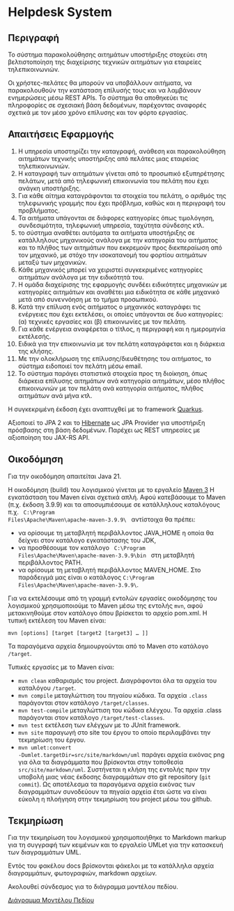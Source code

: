 # Helpdesk System
Περιγραφή
----------
To σύστημα παρακολούθησης αιτημάτων υποστήριξης στοχεύει στη
βελτιστοποίηση της διαχείρισης τεχνικών αιτημάτων για εταιρείες τηλεπικοινωνιών.

Οι χρήστες-πελάτες θα μπορούν να υποβάλλουν αιτήματα, να παρακολουθούν την κατάσταση
επίλυσής τους και να λαμβάνουν ενημερώσεις μέσω REST APIs. Το σύστημα θα αποθηκεύει
τις πληροφορίες σε σχεσιακή βάση δεδομένων, παρέχοντας αναφορές σχετικά με τον μέσο
χρόνο επίλυσης και τον φόρτο εργασίας.

Απαιτήσεις Εφαρμογής
----------
1. H υπηρεσία υποστηρίζει την καταγραφή, ανάθεση και παρακολούθηση αιτημάτων τεχνικής υποστήριξης από πελάτες μιας εταιρείας τηλεπικοινωνιών.
2. H καταγραφή των αιτημάτων γίνεται από το προσωπικό εξυπηρέτησης πελάτων, μετά από τηλεφωνική επικοινωνία του πελάτη που έχει ανάγκη υποστήριξης.
3. Για κάθε αίτημα καταγράφονται τα στοιχεία του πελάτη, ο αριθμός της τηλεφωνικής γραμμής που έχει πρόβλημα, καθώς και η περιγραφή του προβλήματος.
4. Τα αιτήματα υπάγονται σε διάφορες κατηγορίες όπως τιμολόγηση, συνδεσιμότητα, τηλεφωνική υπηρεσία, ταχύτητα σύνδεσης κτλ.
5. το σύστημα αναθέτει αυτόματα τα αιτήματα υποστήριξης σε κατάλληλους μηχανικούς ανάλογα με την κατηγορία του αιτήματος και το πλήθος των αιτημάτων που εκκρεμούν προς διεκπεραίωση από τον μηχανικό, με στόχο την ισοκατανομή του φορτίου αιτημάτων μεταξύ των μηχανικών.
6. Κάθε μηχανικός μπορεί να χειριστεί συγκεκριμένες κατηγορίες αιτημάτων ανάλογα με την ειδικότητά του.
7. Η ομάδα διαχείρισης της εφαρμογής συνδέει ειδικότητες μηχανικών με κατηγορίες αιτημάτων και αναθέτει μια ειδικότητα σε κάθε μηχανικό μετά από συνεννόηση με το τμήμα προσωπικού.
8. Κατά την επίλυση ενός αιτήματος ο μηχανικός καταγράφει τις ενέργειες που έχει εκτελέσει, οι οποίες υπάγονται σε δυο κατηγορίες: (α) τεχνικές εργασίες και (β) επικοινωνίες με τον πελάτη.
9. Για κάθε ενέργεια αναφέρεται ο τίτλος, η περιγραφή και η ημερομηνία εκτέλεσής.
10. Ειδικά για την επικοινωνία με τον πελάτη καταγράφεται και η διάρκεια της κλήσης.
11. Με την ολοκλήρωση της επίλυσης/διευθέτησης του αιτήματος, το σύστημα ειδοποιεί τον πελάτη μέσω email.
12. Το σύστημα παράγει στατιστικά στοιχεία προς τη διοίκηση, όπως διάρκεια επίλυσης αιτημάτων ανά κατηγορία αιτημάτων, μέσο πλήθος επικοινωνιών με τον πελάτη ανά κατηγορία αιτήματος, πλήθος αιτημάτων ανά μήνα κτλ.



Η συγκεκριμένη έκδοση έχει αναπτυχθεί με το framework [Quarkus](https://quarkus.io/).

Αξιοποιεί το JPA 2 και το [Hibernate](https://hibernate.org/orm/) ως JPA Provider για υποστήριξη πρόσβασης στη βάση δεδομένων.
Παρέχει ως REST υπηρεσίες με αξιοποίηση του JAX-RS API.

Οικοδόμηση
----------
Για την οικοδόμηση απαιτείται Java 21.

Η οικοδόμηση (build) του λογισμικού γίνεται με το εργαλείο [Maven 3](https://maven.apache.org/)
Η εγκατάσταση του Maven είναι σχετικά απλή. Αφού κατεβάσουμε το Maven (π.χ. έκδοση 3.9.9) και τα αποσυμπιέσουμε σε κατάλληλους καταλόγους
π.χ. <code> C:\\Program Files\\Apache\\Maven\\apache-maven-3.9.9\\ </code> αντίστοιχα θα πρέπει:

* να ορίσουμε τη μεταβλητή περιβάλλοντος JAVA_HOME η οποία θα δείχνει στον κατάλογο εγκατάστασης του JDK,
* να προσθέσουμε τον κατάλογο <code> C:\\Program Files\\Apache\\Maven\\apache-maven-3.9.9\\bin </code> στη μεταβλητή περιβάλλοντος PATH.
* να ορίσουμε τη μεταβλητή περιβάλλοντος MAVEN_HOME. Στο παράδειγμά μας είναι ο κατάλογος <code>C:\\Program Files\\Apache\\Maven\\apache-maven-3.9.9\\</code>.

Για να εκτελέσουμε από τη γραμμή εντολών εργασίες οικοδόμησης του λογισμικού χρησιμοποιούμε το Maven μέσω της εντολής <code>mvn</code>,
αφού μετακινηθούμε στον κατάλογο όπου βρίσκεται το αρχείο pom.xml. Η τυπική εκτέλεση του Maven είναι:

<code>mvn [options] [target [target2 [target3] … ]]</code>

Τα παραγόμενα αρχεία δημιουργούνται από το Maven στο κατάλογο <code>/target</code>.

Τυπικές εργασίες με το Maven είναι:
* <code>mvn clean</code> καθαρισμός του project. Διαγράφονται όλα τα αρχεία του καταλόγου <code>/target</code>.
* <code>mvn compile</code> μεταγλώττιση του πηγαίου κώδικα. Τα αρχεία <code>.class</code> παράγονται στον κατάλογο <code>/target/classes</code>.
* <code>mvn test-compile</code> μεταγλώττιση του κώδικα ελέγχου. Τα αρχεία .class παράγονται στον κατάλογο <code>/target/test-classes</code>.
* <code>mvn test</code> εκτέλεση των ελέγχων με το JUnit framework.
* <code>mvn site</code> παραγωγή στο site του έργου το οποίο περιλαμβάνει την τεκμηρίωση του έργου.
* <code>mvn umlet:convert -Dumlet.targetDir=src/site/markdown/uml</code> παράγει αρχεία εικόνας png για όλα τα διαγράμματα που βρίσκονται στην τοποθεσία `src/site/markdown/uml`. Συστήνεται η κλήση της εντολής πριν την υποβολή μιας νέας έκδοσης διαγραμμάτων στο git repository (`git commit`). Ως αποτέλεσμα τα παραγόμενα αρχεία εικόνας των διαγραμμάτων συνοδεύουν τα πηγαία αρχεία έτσι ώστε να είναι εύκολη η πλοήγηση στην τεκμηρίωση του project  μέσω του github.

Τεκμηρίωση
----------

Για την τεκμηρίωση του λογισμικού χρησιμοποιήθηκε το Markdown markup για τη συγγραφή των κειμένων και το εργαλείο UMLet για την κατασκευή των διαγραμμάτων UML.

Εντός του φακέλου docs βρίσκονται φάκελοι με τα κατάλληλα αρχεία διαγραμμάτων, φωτογραφιών, markdown αρχείων.

Ακολουθεί σύνδεσμος για το διάγραμμα μοντέλου πεδίου.

[Διάγραμμα Μοντέλου Πεδίου](docs/MD_Files/Domain_Model.md)